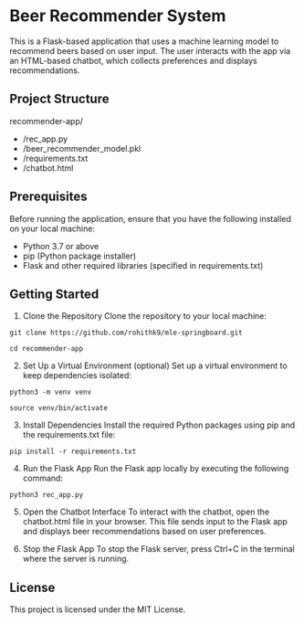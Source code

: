 # Beer Recommender System

This is a Flask-based application that uses a machine learning model to recommend beers based on user input. The user interacts with the app via an HTML-based chatbot, which collects preferences and displays recommendations.

## Project Structure

recommender-app/
  - /rec_app.py              
  - /beer_recommender_model.pkl 
  - /requirements.txt
  - /chatbot.html            

## Prerequisites
Before running the application, ensure that you have the following installed on your local machine:

 - Python 3.7 or above
 - pip (Python package installer)
 - Flask and other required libraries (specified in requirements.txt)

## Getting Started
1. Clone the Repository
  Clone the repository to your local machine:

  ```git clone https://github.com/rohithk9/mle-springboard.git```
  
  ```cd recommender-app```

2. Set Up a Virtual Environment (optional)
  Set up a virtual environment to keep dependencies isolated:

  ```python3 -m venv venv```
  
  ```source venv/bin/activate```

3. Install Dependencies
  Install the required Python packages using pip and the requirements.txt file:

  ```pip install -r requirements.txt```

4. Run the Flask App
  Run the Flask app locally by executing the following command:

  ```python3 rec_app.py```

5. Open the Chatbot Interface
  To interact with the chatbot, open the chatbot.html file in your browser. This file sends input to the Flask app and displays beer recommendations based on user preferences.

6. Stop the Flask App
  To stop the Flask server, press Ctrl+C in the terminal where the server is running.

## License
  This project is licensed under the MIT License.

